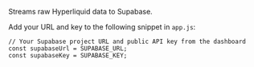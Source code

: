 Streams raw Hyperliquid data to Supabase.

Add your URL and key to the following snippet in `app.js`:
```
// Your Supabase project URL and public API key from the dashboard
const supabaseUrl = SUPABASE_URL;
const supabaseKey = SUPABASE_KEY;
```

